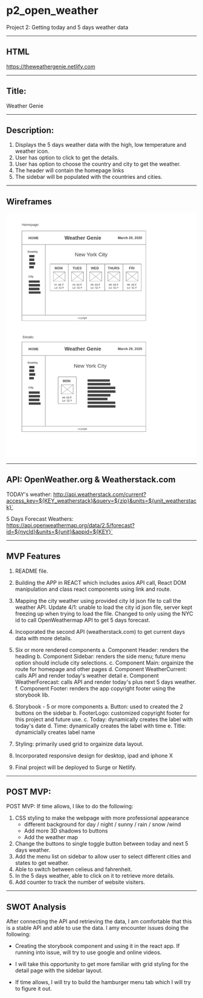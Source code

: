 # p2_open_weather
Project 2: Getting today and 5 days weather data

---------------------
HTML
---------------------
https://theweathergenie.netlify.com

---------------------
 Title:
---------------------
  Weather Genie

---------------------
  Description:
---------------------
1. Displays the 5 days weather data with the high, low temperature and weather icon.
2. User has option to click to get the details.
3. User has option to choose the country and city to get the weather.
4. The header will contain the homepage links
5. The sidebar will be populated with the countries and cities.

---------------------
Wireframes
---------------------
![](./P2_wireframe.png)

---------------------
  API: OpenWeather.org & Weatherstack.com
---------------------
TODAY's weather:
http://api.weatherstack.com/current?access_key=${KEY_weatherstack}&query=${zip}&units=${unit_weatherstack}`

5 Days Forecast Weathers:
https://api.openweathermap.org/data/2.5/forecast?id=${nycId}&units=${unit}&appid=${KEY}`

---------------------
  MVP Features
---------------------
1. README file.

2. Building the APP in REACT which includes axios API call, React DOM manipulation and class react components using link and route.

3. Mapping the city weather using provided city Id json file to call the weather API. Update 4/1: unable to load the city id json file, server kept freezing up when trying to load the file. Changed to only using the NYC id to call OpenWeathermap API to get 5 days forecast.

4. Incoporated the second API (weatherstack.com) to get current days data with more details.

5. Six or more rendered components 
  a. Component Header: renders the heading
  b. Component Sidebar: renders the side menu; future menu option should include city selections.
  c. Component Main:  orgainize the route for homepage and other pages
  d. Component WeatherCurrent: calls API and render today's weather detail
  e. Component WeatherForecast: calls API and render today's plus next 5 days weather.
  f. Component Footer: renders the app copyright footer using the storybook lib.

6. Storybook - 5 or more components
  a. Button: used to created the 2 buttons on the sidebar
  b. FooterLogo: customized copyright footer for this project and future use.
  c. Today: dynamically creates the label with today's date
  d. Time: dynamically creates the label with time
  e. Title: dynamiclally creates label name

7. Styling: primarily used grid to orgainize data layout. 

8. Incorporated responsive design for desktop, ipad and iphone X

9. Final project will be deployed to Surge or Netlify.

---------------------
  POST MVP:
---------------------
POST MVP: If time allows, I like to do the following:

1. CSS styling to make the webpage with more professional appearance
   - different background for day / night / sunny / rain / snow /wind
   - Add more 3D shadows to buttons
   - Add the weather map
2. Change the buttons to single toggle button between today and next 5 days weather.
3. Add the menu list on sidebar to allow user to select different cities and states to get weather.
4. Able to switch between celieus and fahrenheit.
3. In the 5 days weather, able to click on it to retrieve more details.
2. Add counter to track the number of website visiters.

---------------------
SWOT Analysis
---------------------
After connecting the API and retrieving the data, I am comfortable that this is a stable API and able to use the data. I amy encounter issues doing the following:

 - Creating the storybook component and using it in the react app. If running into issue, will try to use google and online videos.

 - I will take this opportunity to get more familiar with grid styling for the detail page with the sidebar layout.

 - If time allows, I will try to build the hamburger menu tab which I will try to figure it out.

